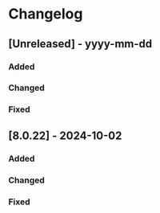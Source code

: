 # Changelog
## [Unreleased] - yyyy-mm-dd

### Added

### Changed

### Fixed

## [8.0.22] - 2024-10-02


### Added

### Changed

### Fixed